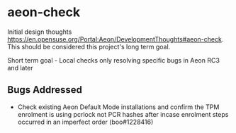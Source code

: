 # aeon-check

Initial design thoughts https://en.opensuse.org/Portal:Aeon/DevelopmentThoughts#aeon-check. This should be considered this project's long term goal.

Short term goal - Local checks only resolving specific bugs in Aeon RC3 and later

## Bugs Addressed
- Check existing Aeon Default Mode installations and confirm the TPM enrolment is using pcrlock not PCR hashes after incase enrolment steps occurred in an imperfect order (boo#1228416)
